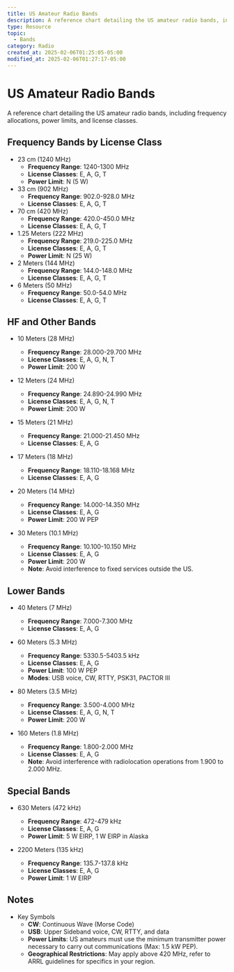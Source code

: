 ```yaml
---
title: US Amateur Radio Bands
description: A reference chart detailing the US amateur radio bands, including frequency allocations, power limits, and license classes.
type: Resource
topic:
  - Bands
category: Radio
created_at: 2025-02-06T01:25:05-05:00
modified_at: 2025-02-06T01:27:17-05:00
---
```

# US Amateur Radio Bands 

A reference chart detailing the US amateur radio bands, including frequency allocations, power limits, and license classes.
## Frequency Bands by License Class

- 23 cm (1240 MHz)
	- **Frequency Range**: 1240-1300 MHz
	- **License Classes**: E, A, G, T
	- **Power Limit**: N (5 W)
- 33 cm (902 MHz)
	- **Frequency Range**: 902.0-928.0 MHz
	- **License Classes**: E, A, G, T
- 70 cm (420 MHz)
	- **Frequency Range**: 420.0-450.0 MHz
	- **License Classes**: E, A, G, T
- 1.25 Meters (222 MHz)
	- **Frequency Range**: 219.0-225.0 MHz
	- **License Classes**: E, A, G, T
	- **Power Limit**: N (25 W)
- 2 Meters (144 MHz)
	- **Frequency Range**: 144.0-148.0 MHz
	- **License Classes**: E, A, G, T
- 6 Meters (50 MHz)
	- **Frequency Range**: 50.0-54.0 MHz
	- **License Classes**: E, A, G, T


## HF and Other Bands

- 10 Meters (28 MHz)
	- **Frequency Range**: 28.000-29.700 MHz
	- **License Classes**: E, A, G, N, T
	- **Power Limit**: 200 W

- 12 Meters (24 MHz)
	- **Frequency Range**: 24.890-24.990 MHz
	- **License Classes**: E, A, G, N, T
	- **Power Limit**: 200 W

- 15 Meters (21 MHz)
	- **Frequency Range**: 21.000-21.450 MHz
	- **License Classes**: E, A, G

- 17 Meters (18 MHz)
	- **Frequency Range**: 18.110-18.168 MHz
	- **License Classes**: E, A, G

- 20 Meters (14 MHz)
	- **Frequency Range**: 14.000-14.350 MHz
	- **License Classes**: E, A, G
	- **Power Limit**: 200 W PEP

- 30 Meters (10.1 MHz)
	- **Frequency Range**: 10.100-10.150 MHz
	- **License Classes**: E, A, G
	- **Power Limit**: 200 W
	- **Note**: Avoid interference to fixed services outside the US.

## Lower Bands

- 40 Meters (7 MHz)
	- **Frequency Range**: 7.000-7.300 MHz
	- **License Classes**: E, A, G

- 60 Meters (5.3 MHz)
	- **Frequency Range**: 5330.5-5403.5 kHz
	- **License Classes**: E, A, G
	- **Power Limit**: 100 W PEP
	- **Modes**: USB voice, CW, RTTY, PSK31, PACTOR III

- 80 Meters (3.5 MHz)
	- **Frequency Range**: 3.500-4.000 MHz
	- **License Classes**: E, A, G, N, T
	- **Power Limit**: 200 W

- 160 Meters (1.8 MHz)
	- **Frequency Range**: 1.800-2.000 MHz
	- **License Classes**: E, A, G
	- **Note**: Avoid interference with radiolocation operations from 1.900 to 2.000 MHz.

## Special Bands

- 630 Meters (472 kHz)
	- **Frequency Range**: 472-479 kHz
	- **License Classes**: E, A, G
	- **Power Limit**: 5 W EIRP, 1 W EIRP in Alaska

- 2200 Meters (135 kHz)
	- **Frequency Range**: 135.7-137.8 kHz
	- **License Classes**: E, A, G
	- **Power Limit**: 1 W EIRP

## Notes
- Key Symbols
	- **CW**: Continuous Wave (Morse Code)
	- **USB**: Upper Sideband voice, CW, RTTY, and data
	- **Power Limits**: US amateurs must use the minimum transmitter power necessary to carry out communications (Max: 1.5 kW PEP).
	- **Geographical Restrictions**: May apply above 420 MHz, refer to ARRL guidelines for specifics in your region.